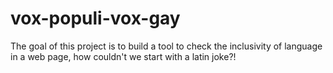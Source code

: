 # vox-populi-vox-gay
The goal of this project is to build a tool to check the inclusivity of language in a web page, how couldn't we start with a latin joke?!
